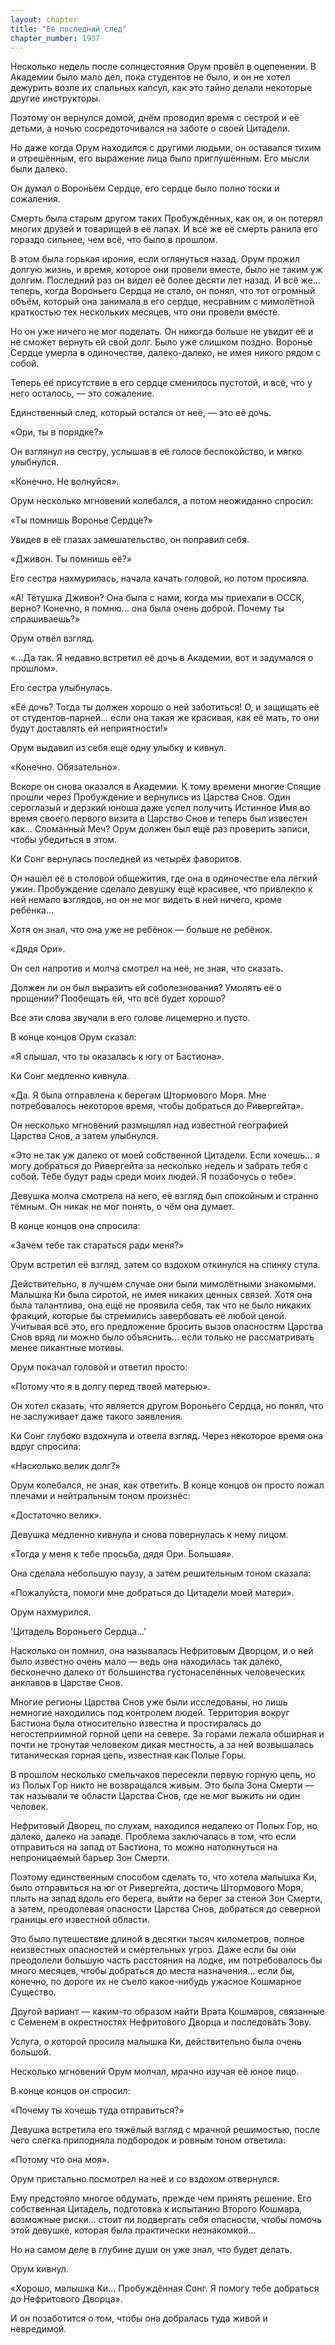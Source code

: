 ```yaml
---
layout: chapter
title: "Её последний след"
chapter_number: 1937
---
```




Несколько недель после солнцестояния Орум провёл в оцепенении. В Академии было мало дел, пока студентов не было, и он не хотел дежурить возле их спальных капсул, как это тайно делали некоторые другие инструкторы.

Поэтому он вернулся домой, днём проводил время с сестрой и её детьми, а ночью сосредоточивался на заботе о своей Цитадели.

Но даже когда Орум находился с другими людьми, он оставался тихим и отрешённым, его выражение лица было приглушённым. Его мысли были далеко.

Он думал о Вороньём Сердце, его сердце было полно тоски и сожаления.

Смерть была старым другом таких Пробуждённых, как он, и он потерял многих друзей и товарищей в её лапах. И всё же её смерть ранила его гораздо сильнее, чем всё, что было в прошлом.

В этом была горькая ирония, если оглянуться назад. Орум прожил долгую жизнь, и время, которое они провели вместе, было не таким уж долгим. Последний раз он видел её более десяти лет назад. И всё же... теперь, когда Вороньего Сердца не стало, он понял, что тот огромный объём, который она занимала в его сердце, несравним с мимолётной краткостью тех нескольких месяцев, что они провели вместе.

Но он уже ничего не мог поделать. Он никогда больше не увидит её и не сможет вернуть ей свой долг. Было уже слишком поздно. Воронье Сердце умерла в одиночестве, далеко-далеко, не имея никого рядом с собой.

Теперь её присутствие в его сердце сменилось пустотой, и всё, что у него осталось, — это сожаление.

Единственный след, который остался от неё, — это её дочь.

«Ори, ты в порядке?»

Он взглянул на сестру, услышав в её голосе беспокойство, и мягко улыбнулся.

«Конечно. Не волнуйся».

Орум несколько мгновений колебался, а потом неожиданно спросил:

«Ты помнишь Воронье Сердце?»

Увидев в её глазах замешательство, он поправил себя.

«Дживон. Ты помнишь её?»

Его сестра нахмурилась, начала качать головой, но потом просияла.

«А! Тётушка Дживон? Она была с нами, когда мы приехали в ОССК, верно? Конечно, я помню... она была очень доброй. Почему ты спрашиваешь?»

Орум отвёл взгляд.

«...Да так. Я недавно встретил её дочь в Академии, вот и задумался о прошлом».

Его сестра улыбнулась.

«Её дочь? Тогда ты должен хорошо о ней заботиться! О, и защищать её от студентов-парней... если она такая же красивая, как её мать, то они будут доставлять ей неприятности!»

Орум выдавил из себя ещё одну улыбку и кивнул.

«Конечно. Обязательно».

Вскоре он снова оказался в Академии. К тому времени многие Спящие прошли через Пробуждение и вернулись из Царства Снов. Один сероглазый и дерзкий юноша даже успел получить Истинное Имя во время своего первого визита в Царство Снов и теперь был известен как... Сломанный Меч? Орум должен был ещё раз проверить записи, чтобы убедиться в этом.

Ки Сонг вернулась последней из четырёх фаворитов.

Он нашёл её в столовой общежития, где она в одиночестве ела лёгкий ужин. Пробуждение сделало девушку ещё красивее, что привлекло к ней немало взглядов, но он не мог видеть в ней ничего, кроме ребёнка...

Хотя он знал, что она уже не ребёнок — больше не ребёнок.

«Дядя Ори».

Он сел напротив и молча смотрел на неё, не зная, что сказать.

Должен ли он был выразить ей соболезнования? Умолять её о прощении? Пообещать ей, что всё будет хорошо?

Все эти слова звучали в его голове лицемерно и пусто.

В конце концов Орум сказал:

«Я слышал, что ты оказалась к югу от Бастиона».

Ки Сонг медленно кивнула.

«Да. Я была отправлена к берегам Штормового Моря. Мне потребовалось некоторое время, чтобы добраться до Ривергейта».

Он несколько мгновений размышлял над известной географией Царства Снов, а затем улыбнулся.

«Это не так уж далеко от моей собственной Цитадели. Если хочешь... я могу добраться до Ривергейта за несколько недель и забрать тебя с собой. Тебе будут рады среди моих людей. Я позабочусь о тебе».

Девушка молча смотрела на него, её взгляд был спокойным и странно тёмным. Он никак не мог понять, о чём она думает.

В конце концов она спросила:

«Зачем тебе так стараться ради меня?»

Орум встретил её взгляд, затем со вздохом откинулся на спинку стула.

Действительно, в лучшем случае они были мимолётными знакомыми. Малышка Ки была сиротой, не имея никаких ценных связей. Хотя она была талантлива, она ещё не проявила себя, так что не было никаких фракций, которые бы стремились завербовать её любой ценой. Учитывая всё это, его предложение бросить вызов опасностям Царства Снов вряд ли можно было объяснить... если только не рассматривать менее пикантные мотивы.

Орум покачал головой и ответил просто:

«Потому что я в долгу перед твоей матерью».

Он хотел сказать, что является другом Вороньего Сердца, но понял, что не заслуживает даже такого заявления.

Ки Сонг глубоко вздохнула и отвела взгляд. Через некоторое время она вдруг спросила:

«Насколько велик долг?»

Орум колебался, не зная, как ответить. В конце концов он просто пожал плечами и нейтральным тоном произнёс:

«Достаточно велик».

Девушка медленно кивнула и снова повернулась к нему лицом.

«Тогда у меня к тебе просьба, дядя Ори. Большая».

Она сделала небольшую паузу, а затем решительным тоном сказала:

«Пожалуйста, помоги мне добраться до Цитадели моей матери».

Орум нахмурился.

'Цитадель Вороньего Сердца...'

Насколько он помнил, она называлась Нефритовым Дворцом, и о ней было известно очень мало — ведь она находилась так далеко, бесконечно далеко от большинства густонаселённых человеческих анклавов в Царстве Снов.

Многие регионы Царства Снов уже были исследованы, но лишь немногие находились под контролем людей. Территория вокруг Бастиона была относительно известна и простиралась до негостеприимной горной цепи на севере. За горами лежала обширная и почти не тронутая человеком дикая местность, а за ней возвышалась титаническая горная цепь, известная как Полые Горы.

В прошлом несколько смельчаков пересекли первую горную цепь, но из Полых Гор никто не возвращался живым. Это была Зона Смерти — так называли те области Царства Снов, где не мог выжить ни один человек.

Нефритовый Дворец, по слухам, находился недалеко от Полых Гор, но далеко, далеко на западе. Проблема заключалась в том, что если отправиться на запад от Бастиона, то можно натолкнуться на непроницаемый барьер Зон Смерти.

Поэтому единственным способом сделать то, что хотела малышка Ки, было отправиться на юг от Ривергейта, достичь Штормового Моря, плыть на запад вдоль его берега, выйти на берег за стеной Зон Смерти, а затем, преодолевая опасности Царства Снов, добраться до северной границы его известной области.

Это было путешествие длиной в десятки тысяч километров, полное неизвестных опасностей и смертельных угроз. Даже если бы они преодолели большую часть расстояния на лодке, им потребовалось бы много месяцев, чтобы добраться до места назначения... если бы, конечно, по дороге их не съело какое-нибудь ужасное Кошмарное Существо.

Другой вариант — каким-то образом найти Врата Кошмаров, связанные с Семенем в окрестностях Нефритового Дворца и последовать Зову.

Услуга, о которой просила малышка Ки, действительно была очень большой.

Несколько мгновений Орум молчал, мрачно изучая её юное лицо.

В конце концов он спросил:

«Почему ты хочешь туда отправиться?»

Девушка встретила его тяжёлый взгляд с мрачной решимостью, после чего слегка приподняла подбородок и ровным тоном ответила:

«Потому что она моя».

Орум пристально посмотрел на неё и со вздохом отвернулся.

Ему предстояло многое обдумать, прежде чем принять решение. Его собственная Цитадель, подготовка к испытанию Второго Кошмара, возможные риски... стоит ли подвергать себя опасности, чтобы помочь этой девушке, которая была практически незнакомкой...

Но на самом деле в глубине души он уже знал, что будет делать.

Орум кивнул.

«Хорошо, малышка Ки... Пробуждённая Сонг. Я помогу тебе добраться до Нефритового Дворца».

И он позаботится о том, чтобы она добралась туда живой и невредимой.

